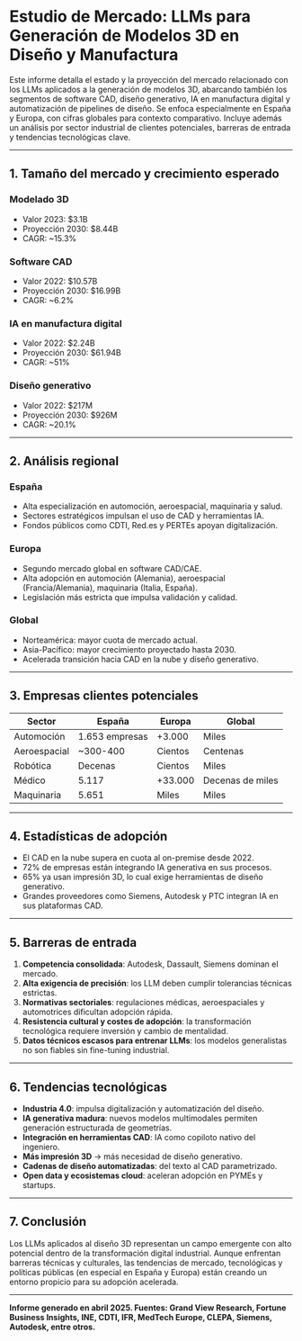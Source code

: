 
# Estudio de Mercado: LLMs para Generación de Modelos 3D en Diseño y Manufactura

Este informe detalla el estado y la proyección del mercado relacionado con los LLMs aplicados a la generación de modelos 3D, abarcando también los segmentos de software CAD, diseño generativo, IA en manufactura digital y automatización de pipelines de diseño. Se enfoca especialmente en España y Europa, con cifras globales para contexto comparativo. Incluye además un análisis por sector industrial de clientes potenciales, barreras de entrada y tendencias tecnológicas clave.

---

## 1. Tamaño del mercado y crecimiento esperado

### Modelado 3D
- Valor 2023: $3.1B
- Proyección 2030: $8.44B
- CAGR: ~15.3%

### Software CAD
- Valor 2022: $10.57B
- Proyección 2030: $16.99B
- CAGR: ~6.2%

### IA en manufactura digital
- Valor 2022: $2.24B
- Proyección 2030: $61.94B
- CAGR: ~51%

### Diseño generativo
- Valor 2022: $217M
- Proyección 2030: $926M
- CAGR: ~20.1%

---

## 2. Análisis regional

### España
- Alta especialización en automoción, aeroespacial, maquinaria y salud.
- Sectores estratégicos impulsan el uso de CAD y herramientas IA.
- Fondos públicos como CDTI, Red.es y PERTEs apoyan digitalización.

### Europa
- Segundo mercado global en software CAD/CAE.
- Alta adopción en automoción (Alemania), aeroespacial (Francia/Alemania), maquinaria (Italia, España).
- Legislación más estricta que impulsa validación y calidad.

### Global
- Norteamérica: mayor cuota de mercado actual.
- Asia-Pacífico: mayor crecimiento proyectado hasta 2030.
- Acelerada transición hacia CAD en la nube y diseño generativo.

---

## 3. Empresas clientes potenciales

| Sector        | España         | Europa         | Global            |
|---------------|----------------|----------------|-------------------|
| Automoción    | 1.653 empresas | +3.000         | Miles             |
| Aeroespacial  | ~300-400       | Cientos        | Centenas          |
| Robótica      | Decenas        | Cientos        | Miles             |
| Médico        | 5.117          | +33.000        | Decenas de miles  |
| Maquinaria    | 5.651          | Miles          | Miles             |

---

## 4. Estadísticas de adopción

- El CAD en la nube supera en cuota al on-premise desde 2022.
- 72% de empresas están integrando IA generativa en sus procesos.
- 65% ya usan impresión 3D, lo cual exige herramientas de diseño generativo.
- Grandes proveedores como Siemens, Autodesk y PTC integran IA en sus plataformas CAD.

---

## 5. Barreras de entrada

1. **Competencia consolidada**: Autodesk, Dassault, Siemens dominan el mercado.
2. **Alta exigencia de precisión**: los LLM deben cumplir tolerancias técnicas estrictas.
3. **Normativas sectoriales**: regulaciones médicas, aeroespaciales y automotrices dificultan adopción rápida.
4. **Resistencia cultural y costes de adopción**: la transformación tecnológica requiere inversión y cambio de mentalidad.
5. **Datos técnicos escasos para entrenar LLMs**: los modelos generalistas no son fiables sin fine-tuning industrial.

---

## 6. Tendencias tecnológicas

- **Industria 4.0**: impulsa digitalización y automatización del diseño.
- **IA generativa madura**: nuevos modelos multimodales permiten generación estructurada de geometrías.
- **Integración en herramientas CAD**: IA como copiloto nativo del ingeniero.
- **Más impresión 3D** → más necesidad de diseño generativo.
- **Cadenas de diseño automatizadas**: del texto al CAD parametrizado.
- **Open data y ecosistemas cloud**: aceleran adopción en PYMEs y startups.

---

## 7. Conclusión

Los LLMs aplicados al diseño 3D representan un campo emergente con alto potencial dentro de la transformación digital industrial. Aunque enfrentan barreras técnicas y culturales, las tendencias de mercado, tecnológicas y políticas públicas (en especial en España y Europa) están creando un entorno propicio para su adopción acelerada.

---

**Informe generado en abril 2025. Fuentes: Grand View Research, Fortune Business Insights, INE, CDTI, IFR, MedTech Europe, CLEPA, Siemens, Autodesk, entre otros.**
